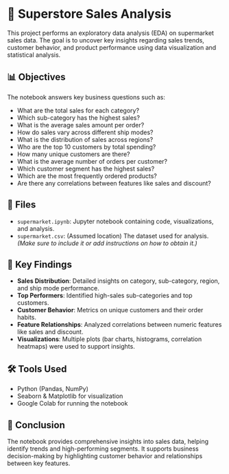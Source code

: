 
# 🛒 Superstore Sales Analysis

This project performs an exploratory data analysis (EDA) on supermarket sales data. The goal is to uncover key insights regarding sales trends, customer behavior, and product performance using data visualization and statistical analysis.

## 📊 Objectives

The notebook answers key business questions such as:

* What are the total sales for each category?
* Which sub-category has the highest sales?
* What is the average sales amount per order?
* How do sales vary across different ship modes?
* What is the distribution of sales across regions?
* Who are the top 10 customers by total spending?
* How many unique customers are there?
* What is the average number of orders per customer?
* Which customer segment has the highest sales?
* Which are the most frequently ordered products?
* Are there any correlations between features like sales and discount?

## 📁 Files

* `supermarket.ipynb`: Jupyter notebook containing code, visualizations, and analysis.
* `supermarket.csv`: (Assumed location) The dataset used for analysis. *(Make sure to include it or add instructions on how to obtain it.)*

## 📌 Key Findings

* **Sales Distribution**: Detailed insights on category, sub-category, region, and ship mode performance.
* **Top Performers**: Identified high-sales sub-categories and top customers.
* **Customer Behavior**: Metrics on unique customers and their order habits.
* **Feature Relationships**: Analyzed correlations between numeric features like sales and discount.
* **Visualizations**: Multiple plots (bar charts, histograms, correlation heatmaps) were used to support insights.

## 🛠️ Tools Used

* Python (Pandas, NumPy)
* Seaborn & Matplotlib for visualization
* Google Colab for running the notebook

## 📌 Conclusion

The notebook provides comprehensive insights into sales data, helping identify trends and high-performing segments. It supports business decision-making by highlighting customer behavior and relationships between key features.

